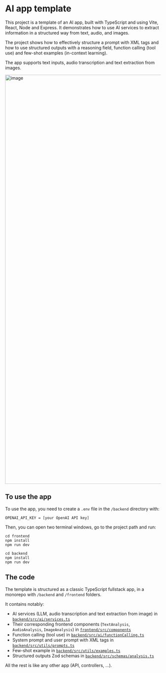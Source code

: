 # AI app template

This project is a template of an AI app, built with TypeScript and using Vite, React, Node and Express. It demonstrates how to use AI services to extract information in a structured way from text, audio, and images.

The project shows how to effectively structure a prompt with XML tags and how to use structured outputs with a reasoning field, function calling (tool use) and few-shot examples (in-context learning).

The app supports text inputs, audio transcription and text extraction from images.

<img width="1323" alt="image" src="https://github.com/user-attachments/assets/fecda86b-9aa3-463d-901c-1ebcd1bb6679" />

## To use the app

To use the app, you need to create a `.env` file in the `/backend` directory with:
```
OPENAI_API_KEY = [your OpenAI API key]
```

Then, you can open two terminal windows, go to the project path and run:
```
cd frontend
npm install
npm run dev
```
```
cd backend
npm install
npm run dev
```

## The code

The template is structured as a classic TypeScript fullstack app, in a monorepo with `/backend` and `/frontend` folders.

It contains notably:
- AI services (LLM, audio transcription and text extraction from image) in [`backend/src/ai/services.ts`](https://github.com/antoinebcx/ai-app-template-typescript/blob/main/backend/src/ai/services.ts)
- Their corresponding frontend components (`TextAnalysis`, `AudioAnalysis`, `ImageAnalysis`) in [`frontend/src/components`](https://github.com/antoinebcx/ai-app-template-typescript/tree/main/frontend/src/components)
- Function calling (tool use) in [`backend/src/ai/functionCalling.ts`](https://github.com/antoinebcx/ai-app-template-typescript/blob/main/backend/src/ai/functionCalling.ts)
- System prompt and user prompt with XML tags in [`backend/src/utils/prompts.ts`](https://github.com/antoinebcx/ai-app-template-typescript/blob/main/backend/src/utils/prompts.ts)
- Few-shot example in [`backend/src/utils/examples.ts`](https://github.com/antoinebcx/ai-app-template-typescript/blob/main/backend/src/utils/examples.ts)
- Structured outputs Zod schemas in [`backend/src/schemas/analysis.ts`](https://github.com/antoinebcx/ai-app-template-typescript/blob/main/backend/src/schemas/analysis.ts)

All the rest is like any other app (API, controllers, ...).
